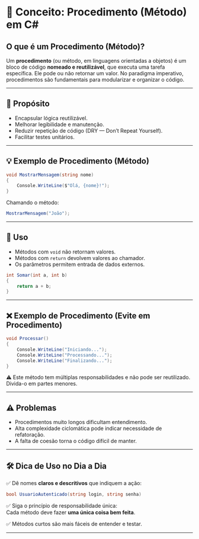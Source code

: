 
# 🧮 Conceito: Procedimento (Método) em C#

## O que é um Procedimento (Método)?

Um **procedimento** (ou método, em linguagens orientadas a objetos) é um bloco de código **nomeado e reutilizável**, que executa uma tarefa específica. Ele pode ou não retornar um valor. No paradigma imperativo, procedimentos são fundamentais para modularizar e organizar o código.

---

## 🎯 Propósito

- Encapsular lógica reutilizável.
- Melhorar legibilidade e manutenção.
- Reduzir repetição de código (DRY — Don’t Repeat Yourself).
- Facilitar testes unitários.

---

## 💡 Exemplo de Procedimento (Método)

```csharp
void MostrarMensagem(string nome)
{
    Console.WriteLine($"Olá, {nome}!");
}
```

Chamando o método:

```csharp
MostrarMensagem("João");
```

---

## 🧾 Uso

- Métodos com `void` não retornam valores.
- Métodos com `return` devolvem valores ao chamador.
- Os parâmetros permitem entrada de dados externos.

```csharp
int Somar(int a, int b)
{
    return a + b;
}
```

---

## ❌ Exemplo de Procedimento (Evite em Procedimento)

```csharp
void Processar()
{
    Console.WriteLine("Iniciando...");
    Console.WriteLine("Processando...");
    Console.WriteLine("Finalizando...");
}
```

⚠️ Este método tem múltiplas responsabilidades e não pode ser reutilizado. Divida-o em partes menores.

---

## ⚠️ Problemas

- Procedimentos muito longos dificultam entendimento.
- Alta complexidade ciclomática pode indicar necessidade de refatoração.
- A falta de coesão torna o código difícil de manter.

---

## 🛠️ Dica de Uso no Dia a Dia

✅ Dê nomes **claros e descritivos** que indiquem a ação:

```csharp
bool UsuarioAutenticado(string login, string senha)
```

✅ Siga o princípio de responsabilidade única:  
Cada método deve fazer **uma única coisa bem feita**.

✅ Métodos curtos são mais fáceis de entender e testar.

---
